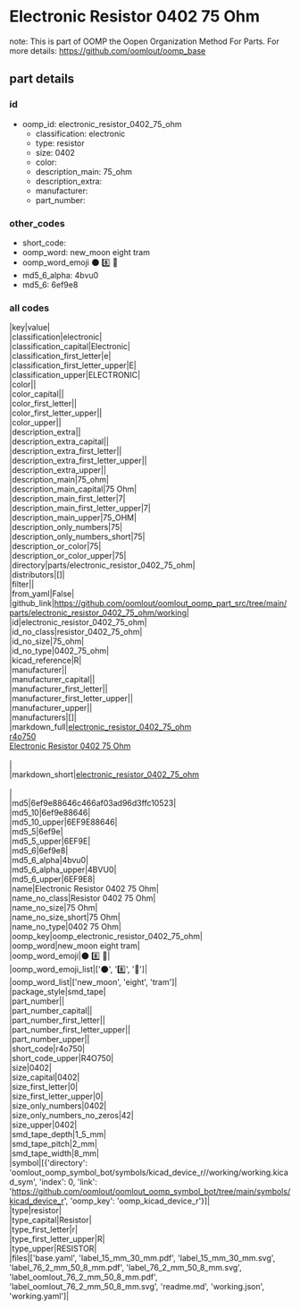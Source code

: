 # Electronic Resistor 0402 75 Ohm  

note: This is part of OOMP the Oopen Organization Method For Parts. For more details: https://github.com/oomlout/oomp_base

##  part details





### id
* oomp_id: electronic_resistor_0402_75_ohm
  * classification: electronic
  * type: resistor
  * size: 0402
  * color: 
  * description_main: 75_ohm
  * description_extra: 
  * manufacturer: 
  * part_number: 

### other_codes
* short_code: 
* oomp_word: new_moon eight tram
* oomp_word_emoji :new_moon: :eight: :tram:
* md5_6_alpha: 4bvu0
* md5_6: 6ef9e8

### all codes 
|key|value|  
|classification|electronic|  
|classification_capital|Electronic|  
|classification_first_letter|e|  
|classification_first_letter_upper|E|  
|classification_upper|ELECTRONIC|  
|color||  
|color_capital||  
|color_first_letter||  
|color_first_letter_upper||  
|color_upper||  
|description_extra||  
|description_extra_capital||  
|description_extra_first_letter||  
|description_extra_first_letter_upper||  
|description_extra_upper||  
|description_main|75_ohm|  
|description_main_capital|75 Ohm|  
|description_main_first_letter|7|  
|description_main_first_letter_upper|7|  
|description_main_upper|75_OHM|  
|description_only_numbers|75|  
|description_only_numbers_short|75|  
|description_or_color|75|  
|description_or_color_upper|75|  
|directory|parts/electronic_resistor_0402_75_ohm|  
|distributors|[]|  
|filter||  
|from_yaml|False|  
|github_link|https://github.com/oomlout/oomlout_oomp_part_src/tree/main/parts/electronic_resistor_0402_75_ohm/working|  
|id|electronic_resistor_0402_75_ohm|  
|id_no_class|resistor_0402_75_ohm|  
|id_no_size|75_ohm|  
|id_no_type|0402_75_ohm|  
|kicad_reference|R|  
|manufacturer||  
|manufacturer_capital||  
|manufacturer_first_letter||  
|manufacturer_first_letter_upper||  
|manufacturer_upper||  
|manufacturers|[]|  
|markdown_full|[electronic_resistor_0402_75_ohm](https://github.com/oomlout/oomlout_oomp_part_src/tree/main/parts/electronic_resistor_0402_75_ohm/working)<br>[r4o750](https://github.com/oomlout/oomlout_oomp_part_src/tree/main/parts/electronic_resistor_0402_75_ohm/working)<br>[Electronic Resistor 0402 75 Ohm](https://github.com/oomlout/oomlout_oomp_part_src/tree/main/parts/electronic_resistor_0402_75_ohm/working)<br><br>|  
|markdown_short|[electronic_resistor_0402_75_ohm](https://github.com/oomlout/oomlout_oomp_part_src/tree/main/parts/electronic_resistor_0402_75_ohm/working)<br><br>|  
|md5|6ef9e88646c466af03ad96d3ffc10523|  
|md5_10|6ef9e88646|  
|md5_10_upper|6EF9E88646|  
|md5_5|6ef9e|  
|md5_5_upper|6EF9E|  
|md5_6|6ef9e8|  
|md5_6_alpha|4bvu0|  
|md5_6_alpha_upper|4BVU0|  
|md5_6_upper|6EF9E8|  
|name|Electronic Resistor 0402 75 Ohm|  
|name_no_class|Resistor 0402 75 Ohm|  
|name_no_size|75 Ohm|  
|name_no_size_short|75 Ohm|  
|name_no_type|0402 75 Ohm|  
|oomp_key|oomp_electronic_resistor_0402_75_ohm|  
|oomp_word|new_moon eight tram|  
|oomp_word_emoji|:new_moon: :eight: :tram:|  
|oomp_word_emoji_list|[':new_moon:', ':eight:', ':tram:']|  
|oomp_word_list|['new_moon', 'eight', 'tram']|  
|package_style|smd_tape|  
|part_number||  
|part_number_capital||  
|part_number_first_letter||  
|part_number_first_letter_upper||  
|part_number_upper||  
|short_code|r4o750|  
|short_code_upper|R4O750|  
|size|0402|  
|size_capital|0402|  
|size_first_letter|0|  
|size_first_letter_upper|0|  
|size_only_numbers|0402|  
|size_only_numbers_no_zeros|42|  
|size_upper|0402|  
|smd_tape_depth|1_5_mm|  
|smd_tape_pitch|2_mm|  
|smd_tape_width|8_mm|  
|symbol|[{'directory': 'oomlout_oomp_symbol_bot/symbols/kicad_device_r//working/working.kicad_sym', 'index': 0, 'link': 'https://github.com/oomlout/oomlout_oomp_symbol_bot/tree/main/symbols/kicad_device_r', 'oomp_key': 'oomp_kicad_device_r'}]|  
|type|resistor|  
|type_capital|Resistor|  
|type_first_letter|r|  
|type_first_letter_upper|R|  
|type_upper|RESISTOR|  
|files|['base.yaml', 'label_15_mm_30_mm.pdf', 'label_15_mm_30_mm.svg', 'label_76_2_mm_50_8_mm.pdf', 'label_76_2_mm_50_8_mm.svg', 'label_oomlout_76_2_mm_50_8_mm.pdf', 'label_oomlout_76_2_mm_50_8_mm.svg', 'readme.md', 'working.json', 'working.yaml']|  
